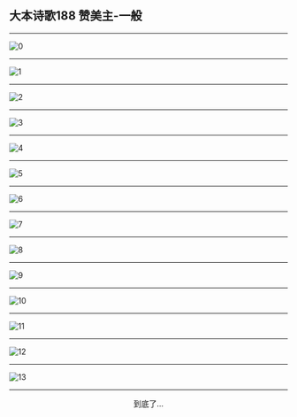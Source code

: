 
## 大本诗歌188 赞美主-一般
        
<div id="aplayer0"></div>

<div id="aplayer1"></div>

<div id="aplayer2"></div>

---

<img alt="0" data-original="https://cdn.jsdelivr.net/gh/k34869/shi/data/d0181/0">

---

<img alt="1" data-original="https://cdn.jsdelivr.net/gh/k34869/shi/data/d0181/1">

---

<img alt="2" data-original="https://cdn.jsdelivr.net/gh/k34869/shi/data/d0181/2">

---

<img alt="3" data-original="https://cdn.jsdelivr.net/gh/k34869/shi/data/d0181/3">

---

<img alt="4" data-original="https://cdn.jsdelivr.net/gh/k34869/shi/data/d0181/4">

---

<img alt="5" data-original="https://cdn.jsdelivr.net/gh/k34869/shi/data/d0181/5">

---

<img alt="6" data-original="https://cdn.jsdelivr.net/gh/k34869/shi/data/d0181/6">

---

<img alt="7" data-original="https://cdn.jsdelivr.net/gh/k34869/shi/data/d0181/7">

---

<img alt="8" data-original="https://cdn.jsdelivr.net/gh/k34869/shi/data/d0181/8">

---

<img alt="9" data-original="https://cdn.jsdelivr.net/gh/k34869/shi/data/d0181/9">

---

<img alt="10" data-original="https://cdn.jsdelivr.net/gh/k34869/shi/data/d0181/10">

---

<img alt="11" data-original="https://cdn.jsdelivr.net/gh/k34869/shi/data/d0181/11">

---

<img alt="12" data-original="https://cdn.jsdelivr.net/gh/k34869/shi/data/d0181/12">

---

<img alt="13" data-original="https://cdn.jsdelivr.net/gh/k34869/shi/data/d0181/13">

---

<p style="text-align: center">到底了...</p>

<script src="/js/dist-view.js"></script>

<script>
MAIN.id = 'd0181';
        
const ap0 = new APlayer({
    container: document.getElementById('aplayer0'),
    volume: 1,
    loop: 'none',
    preload: 'none',
    audio: [{
        name: 'D188.mp3',
        artist: '大本诗歌',
        url: 'https://res.wx.qq.com/voice/getvoice?mediaid=MzI0NTk3MDM5M18yMjQ3NTIwOTg0',
        cover: '/favicon'
    }]
});
const ap1 = new APlayer({
    container: document.getElementById('aplayer1'),
    volume: 1,
    loop: 'none',
    preload: 'none',
    audio: [{
        name: 'D188第一节领唱.mp3',
        artist: '大本诗歌',
        url: 'https://res.wx.qq.com/voice/getvoice?mediaid=MzI0NTk3MDM5M18yMjQ3NTIwOTg1',
        cover: '/favicon'
    }]
});
const ap2 = new APlayer({
    container: document.getElementById('aplayer2'),
    volume: 1,
    loop: 'none',
    preload: 'none',
    audio: [{
        name: 'D188教唱版.mp3',
        artist: '大本诗歌',
        url: 'https://res.wx.qq.com/voice/getvoice?mediaid=MzI0NTk3MDM5M18yMjQ3NTIwOTg2',
        cover: '/favicon'
    }]
});
</script>
